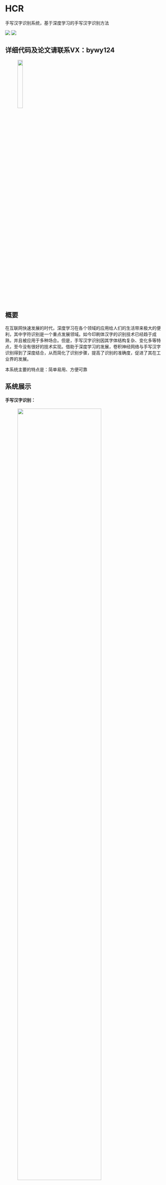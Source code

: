 # HCR
手写汉字识别系统，基于深度学习的手写汉字识别方法

[![](https://img.shields.io/badge/Video-%E6%BC%94%E7%A4%BA-yellow)](https://www.bilibili.com/video/BV1Rf4y1L7hX?spm_id_from=333.999.0.0)
[![](https://img.shields.io/badge/author-GXW-green)]()

## 详细代码及论文请联系VX：bywy124
<figure class="half">
    <img src="https://img-blog.csdnimg.cn/img_convert/f58a231b55b296ce14d057fc644e7900.png" width="20%" >
</figure>

## 概要
在互联网快速发展的时代，深度学习在各个领域的应用给人们的生活带来极大的便利，其中字符识别是一个重点发展领域。如今印刷体汉字的识别技术已经趋于成熟，并且被应用于多种场合。但是，手写汉字识别因其字体结构复杂、变化多等特点，至今没有很好的技术实现。借助于深度学习的发展，卷积神经网络与手写汉字识别得到了深度结合，从而简化了识别步骤，提高了识别的准确度，促进了其在工业界的发展。

本系统主要的特点是：简单易用、方便可靠

## 系统展示

#### 手写汉字识别：

<figure class="half">
    <img src="https://img-blog.csdnimg.cn/287c6b65b378480e9a113ed7c691f1f3.png" width="80%">
</figure>

#### 上传图片识别：
<figure class="half">
    <img src="https://img-blog.csdnimg.cn/56367d1d312745c1ae86378f4b3e07e4.png" width="80%">
</figure>

